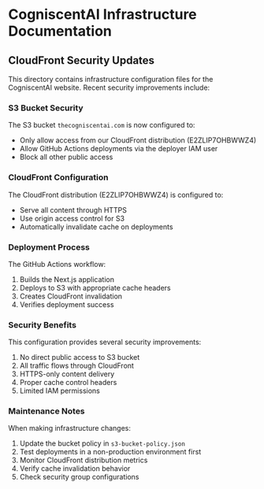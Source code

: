 # CogniscentAI Infrastructure Documentation

## CloudFront Security Updates

This directory contains infrastructure configuration files for the CogniscentAI website. Recent security improvements include:

### S3 Bucket Security

The S3 bucket `thecogniscentai.com` is now configured to:
- Only allow access from our CloudFront distribution (E2ZLIP7OHBWWZ4)
- Allow GitHub Actions deployments via the deployer IAM user
- Block all other public access

### CloudFront Configuration

The CloudFront distribution (E2ZLIP7OHBWWZ4) is configured to:
- Serve all content through HTTPS
- Use origin access control for S3
- Automatically invalidate cache on deployments

### Deployment Process

The GitHub Actions workflow:
1. Builds the Next.js application
2. Deploys to S3 with appropriate cache headers
3. Creates CloudFront invalidation
4. Verifies deployment success

### Security Benefits

This configuration provides several security improvements:
1. No direct public access to S3 bucket
2. All traffic flows through CloudFront
3. HTTPS-only content delivery
4. Proper cache control headers
5. Limited IAM permissions

### Maintenance Notes

When making infrastructure changes:
1. Update the bucket policy in `s3-bucket-policy.json`
2. Test deployments in a non-production environment first
3. Monitor CloudFront distribution metrics
4. Verify cache invalidation behavior
5. Check security group configurations